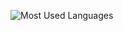 ![Most Used Languages](https://github-readme-stats-two-beige-60.vercel.app/api/top-langs/?username=010DevX101&theme=tokyonight)

